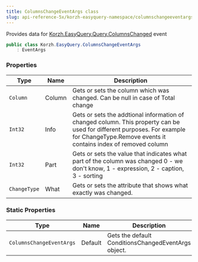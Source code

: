 ```yaml
---
title: ColumnsChangeEventArgs class
slug: api-reference-5x/korzh-easyquery-namespace/columnschangeeventargs-class
---
```



Provides data for [Korzh.EasyQuery.Query.ColumnsChanged](/api-reference-5x/korzh-easyquery-namespace/query-class) event
```csharp
public class Korzh.EasyQuery.ColumnsChangeEventArgs
    : EventArgs

```

### Properties

| Type | Name | Description | 
| --- | --- | --- | 
| `Column` | Column | Gets or sets the column which was changed. Can be null in case of Total change | 
| `Int32` | Info | Gets or sets the addtional information of changed column.  This property can be used for different purposes.  For example for ChangeType.Remove events it contains index of removed column | 
| `Int32` | Part | Gets or sets the value that indicates what part of the column was changed  0 - we don't know, 1 - expression, 2 - caption, 3 - sorting | 
| `ChangeType` | What | Gets or sets the attribute that shows what exactly was changed. | 


### Static Properties

| Type | Name | Description | 
| --- | --- | --- | 
| `ColumnsChangeEventArgs` | Default | Gets the default ConditionsChangedEventArgs object. |